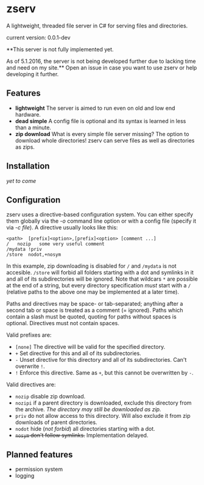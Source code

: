 zserv
=====

A lightweight, threaded file server in C# for serving files and directories.

current version: 0.0.1-dev 

**This server is not fully implemented yet.

As of 5.1.2016, the server is not being developed further due to lacking time and need on my site.** Open an issue in case you want to use zserv or help developing it further.

Features
---

- **lightweight** The server is aimed to run even on old and low end hardware.
- **dead simple** A config file is optional and its syntax is learned in less than a minute.
- **zip download** What is every simple file server missing? The option to download whole directories! zserv can serve files as well as directories as zips.

Installation
---

_yet to come_

Configuration
---

zserv uses a directive-based configuration system. You can either specify them globally via the _-o_ command line option or with a config file (specify it via _-c file_). A directive usually looks like this:

```
<path>	[prefix]<option>,[prefix]<option> [comment ...]
/	nozip 	some very useful comment
/mydata	!priv
/store	nodot,+nosym
```

In this example, zip downloading is disabled for ``/`` and ``/mydata`` is not accesible. ``/store`` will forbid all folders starting with a dot and symlinks in it and all of its subdirectories will be ignored. Note that wildcars `*` are possible at the end of a string, but every directory specification _must_ start with a `/` (relative paths to the above one may be implemented at a later time). 

Paths and directives may be space- or tab-separated; anything after a second tab or space is treated as a comment (= ignored). Paths which contain a slash must be quoted, quoting for paths without spaces is optional. Directives must not contain spaces.

Valid prefixes are:
- ``[none]`` The directive will be valid for the specified directory.
- ``+`` Set directive for this and all of its subdirectories.
- ``-`` Unset directive for this directory and all of its subdirectories. Can't overwrite ``!``.
- ``!`` Enforce this directive. Same as ``+``, but this cannot be overwritten by ``-``. 

Valid directives are:
- ``nozip`` disable zip download.
- ``nozipi`` if a parent directory is downloaded, exclude this directory from the archive. _The directory may still be downloaded as zip._
- ``priv`` do not allow access to this directory. Will also exclude it from zip downloads of parent directories.
- ``nodot`` hide (_not forbid_) all directories starting with a dot.
- ~~``nosym`` don't follow symlinks.~~ Implementation delayed.

Planned features
---
- permission system
- logging 

